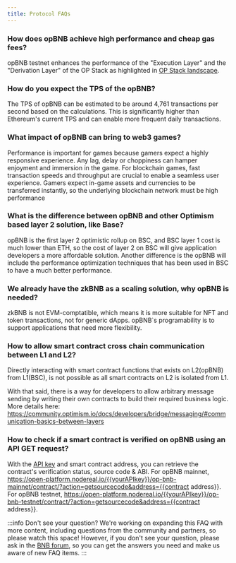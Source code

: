 ```yaml
---
title: Protocol FAQs
---
```


### How does opBNB achieve high performance and cheap gas fees?

opBNB testnet enhances the performance of the "Execution Layer" and the "Derivation Layer" of the OP Stack as highlighted in [OP Stack landscape](https://stack.optimism.io/docs/understand/landscape/?ref=binance.ghost.io#existing-landscape).

### How do you expect the TPS of the opBNB?
The TPS of opBNB can be estimated to be around 4,761 transactions per second based on the calculations. This is significantly higher than Ethereum's current TPS and can enable more frequent daily transactions.

### What impact of opBNB can bring to web3 games? 
Performance is important for games because gamers expect a highly responsive experience. Any lag, delay or choppiness can hamper enjoyment and immersion in the game. For blockchain games, fast transaction speeds and throughput are crucial to enable a seamless user experience. Gamers expect in-game assets and currencies to be transferred instantly, so the underlying blockchain network must be high performance

### What is the difference between opBNB and other Optimism based layer 2 solution, like Base?
opBNB is the first layer 2 optimistic rollup on BSC, and BSC layer 1 cost is much lower than ETH, so the cost of layer 2 on BSC will give application developers a more affordable solution. Another difference is the opBNB will include the performance optimization techniques that has been used in BSC to have a much better performance.

### We already have the zkBNB as a scaling solution, why opBNB is needed? 
zkBNB is not EVM-comptatible, which means it is more suitable for NFT and token transactions, not for generic dApps. opBNB`s programability is to support applications that need more flexibility.

### How to allow smart contract cross chain communication between L1 and L2?
Directly interacting with smart contract functions that exists on L2(opBNB) from L1(BSC), is not possible as all smart contracts on L2 is isolated from L1.

With that said, there is a way for developers to allow arbitrary message sending by writing their own contracts to build their required business logic. More details here: https://community.optimism.io/docs/developers/bridge/messaging/#communication-basics-between-layers

### How to check if a smart contract is verified on opBNB using an API GET request?
With the [API key](https://nodereal.io/meganode) and smart contract address, you can retrieve the contract's verification status, source code & ABI.
For opBNB mainnet, https://open-platform.nodereal.io/{{yourAPIkey}}/op-bnb-mainnet/contract/?action=getsourcecode&address={{contract address}}.
For opBNB testnet, https://open-platform.nodereal.io/{{yourAPIkey}}/op-bnb-testnet/contract/?action=getsourcecode&address={{contract address}}.

:::info Don't see your question?
We're working on expanding this FAQ with more content, including questions from the community and partners, so please watch this space! However, if you don't see your question, please ask in the [BNB forum](https://forum.bnbchain.org/), so you can get the answers you need and make us aware of new FAQ items.
:::

